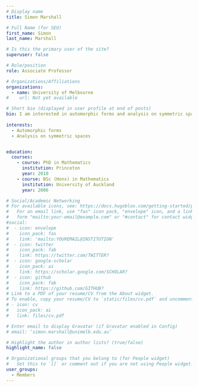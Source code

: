 ```yaml
---
# Display name
title: Simon Marshall 

# Full Name (for SEO)
first_name: Simon
last_name: Marshall

# Is this the primary user of the site?
superuser: false

# Role/position
role: Associate Professor

# Organizations/Affiliations
organizations:
  - name: University of Melbourne
#    url: Not yet available

# Short bio (displayed in user profile at end of posts)
bio: I am interested in automorphic forms and analysis on symmetric spaces.  I completed a PhD at Princeton under Peter Sarnak in 2010.  I did postdocs at the IAS and Northwestern, and was at the University of Wisconsin Madison from 2014 to 2025 before moving to Melbourne.
 
interests:
  - Automorphic forms
  - Analysis on symmetric spaces


education:
  courses:
    - course: PhD in Mathematics 
      institution: Princeton
      year: 2010
    - course: BSc (Hons) in Mathematics 
      institution: University of Auckland
      year: 2006

# Social/Academic Networking
# For available icons, see: https://docs.hugoblox.com/getting-started/page-builder/#icons
#   For an email link, use "fas" icon pack, "envelope" icon, and a link in the
#   form "mailto:your-email@example.com" or "#contact" for contact widget.
#social:
#  - icon: envelope
#    icon_pack: fas
#    link: 'mailto:YOUREMAIL@INSTITUTION'
#  - icon: twitter
#    icon_pack: fab
#    link: https://twitter.com/TWITTER?
#  - icon: google-scholar
#    icon_pack: ai
#    link: https://scholar.google.com/SCHOLAR?
#  - icon: github
#    icon_pack: fab
#    link: https://github.com/GITHUB?
# Link to a PDF of your resume/CV from the About widget.
# To enable, copy your resume/CV to `static/files/cv.pdf` and uncomment the lines below.
# - icon: cv
#   icon_pack: ai
#   link: files/cv.pdf

# Enter email to display Gravatar (if Gravatar enabled in Config)
# email: ‘simon.marshall@unimelb.edu.au’

# Highlight the author in author lists? (true/false)
highlight_name: false

# Organizational groups that you belong to (for People widget)
#   Set this to `[]` or comment out if you are not using People widget.
user_groups:
  - Members
---
```

